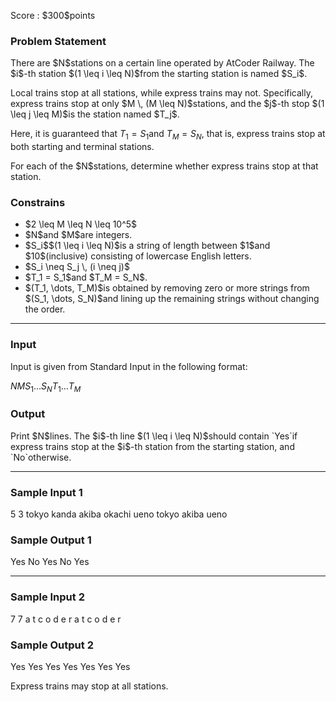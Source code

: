 
<div>

<span>

<span>

<p>
Score : $300$points
</p>

<div>

<section>

### **Problem Statement**

<p>
There are $N$stations on a certain line operated by AtCoder Railway. The $i$-th station $(1 \leq i \leq N)$from the starting station is named $S_i$.
</p>

<p>
Local trains stop at all stations, while express trains may not. Specifically, express trains stop at only $M \, (M \leq N)$stations, and the $j$-th stop $(1 \leq j \leq M)$is the station named $T_j$.

Here, it is guaranteed that $T_1 = S_1$and $T_M = S_N$, that is, express trains stop at both starting and terminal stations.
</p>

<p>
For each of the $N$stations, determine whether express trains stop at that station.
</p>

</section>

</div>

<div>

<section>

### **Constrains**

<ul>

<li>
$2 \leq M \leq N \leq 10^5$
</li>

<li>
$N$and $M$are integers.
</li>

<li>
$S_i$$(1 \leq i \leq N)$is a string of length between $1$and $10$(inclusive) consisting of lowercase English letters.
</li>

<li>
$S_i \neq S_j \, (i \neq j)$
</li>

<li>
$T_1 = S_1$and $T_M = S_N$.
</li>

<li>
$(T_1, \dots, T_M)$is obtained by removing zero or more strings from $(S_1, \dots, S_N)$and lining up the remaining strings without changing the order.
</li>

</ul>

</section>

</div>

---

<div>

<div>

<section>

### **Input**

<p>
Input is given from Standard Input in the following format:
</p>

<div>

$N$$M$$S_1$$\ldots$$S_N$$T_1$$\ldots$$T_M$
</div>

</section>

</div>

<div>

<section>

### **Output**

<p>
Print $N$lines. The $i$-th line $(1 \leq i \leq N)$should contain `Yes`if express trains stop at the $i$-th station from the starting station, and `No`otherwise.
</p>

</section>

</div>

</div>

---

<div>

<section>

### **Sample Input 1**

<div>

5 3
tokyo kanda akiba okachi ueno
tokyo akiba ueno

</div>

</section>

</div>

<div>

<section>

### **Sample Output 1**

<div>

Yes
No
Yes
No
Yes

</div>

</section>

</div>

---

<div>

<section>

### **Sample Input 2**

<div>

7 7
a t c o d e r
a t c o d e r

</div>

</section>

</div>

<div>

<section>

### **Sample Output 2**

<div>

Yes
Yes
Yes
Yes
Yes
Yes
Yes

</div>

<p>
Express trains may stop at all stations.
</p>

</section>

</div>

</span>

</span>

</div>
